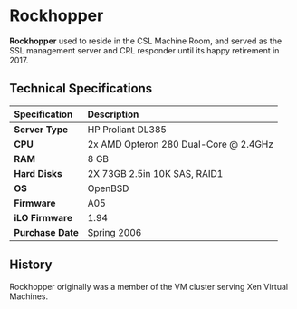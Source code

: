 # Rockhopper

**Rockhopper** used to reside in the CSL Machine Room, and served as the SSL management server and CRL responder until its happy retirement in 2017.

## Technical Specifications

| Specification | Description |
| :--- | :--- |
| **Server Type** | HP Proliant DL385 |
| **CPU** | 2x AMD Opteron 280 Dual-Core @ 2.4GHz |
| **RAM** | 8 GB |
| **Hard Disks** |  	2X 73GB 2.5in 10K SAS, RAID1 |
| **OS** | OpenBSD |
| **Firmware** | A05 |
| **iLO Firmware** | 1.94 |
| **Purchase Date** | Spring 2006 |

## History

Rockhopper originally was a member of the VM cluster serving Xen Virtual Machines.
